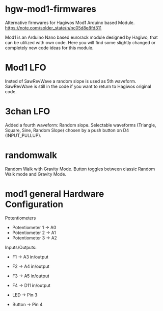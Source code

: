 # **hgw-mod1-firmwares**

 Alternative firmwares for Hagiwos Mod1 Arduino based Module.
 https://note.com/solder_state/n/nc05d8e8fd311
 
 Mod1 is an Arduino Nano based eurorack module designed by Hagiwo, that can be utilized with own code.
 Here you will find some slightly changed or completely new code ideas for this module. 
 
 # Mod1 LFO
 Insted of SawRevWave a random slope is used as 5th waveform. 
 SawRevWave is still in the code if you want to return to Hagiwos original code. 
 
 # 3chan LFO
 Added a fourth waveform: Random slope. 
 Selectable waveforms (Triangle, Square, Sine, Random Slope) chosen by a push button on D4 (INPUT_PULLUP).

 # randomwalk
Random Walk with Gravity Mode. Button toggles between classic Random Walk mode and Gravity Mode.


 
# mod1 general Hardware Configuration
Potentiometers
- Potentiometer 1  → A0
- Potentiometer 2  → A1
- Potentiometer 3  → A2

Inputs/Outputs:
- F1    → A3  in/output
- F2    → A4  in/output 
- F3    → A5  in/output 
- F4    → D11 in/output 

- LED    → Pin 3
- Button → Pin 4


 
 
 
 
 
 
 
